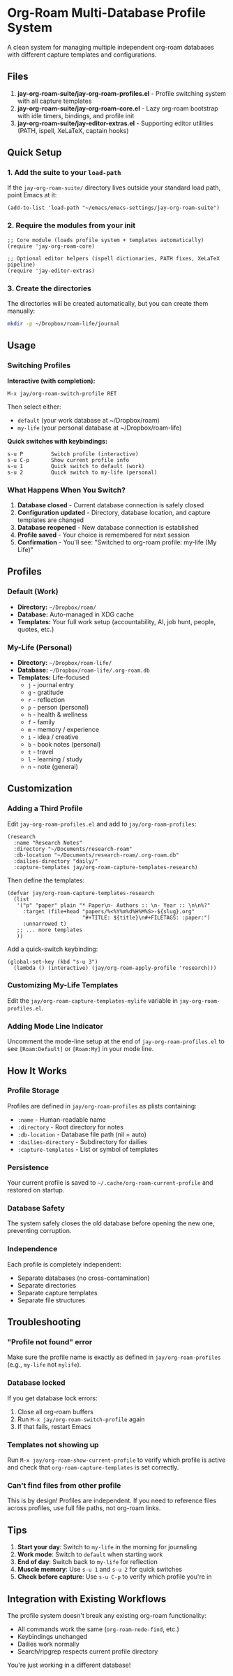 # Org-Roam Multi-Database Profile System

A clean system for managing multiple independent org-roam databases with different capture templates and configurations.

## Files

1. **jay-org-roam-suite/jay-org-roam-profiles.el** - Profile switching system with all capture templates
2. **jay-org-roam-suite/jay-org-roam-core.el** - Lazy org-roam bootstrap with idle timers, bindings, and profile init
3. **jay-org-roam-suite/jay-editor-extras.el** - Supporting editor utilities (PATH, ispell, XeLaTeX, captain hooks)

## Quick Setup

### 1. Add the suite to your `load-path`

If the `jay-org-roam-suite/` directory lives outside your standard load path, point Emacs at it:

```elisp
(add-to-list 'load-path "~/emacs/emacs-settings/jay-org-roam-suite")
```

### 2. Require the modules from your init

```elisp
;; Core module (loads profile system + templates automatically)
(require 'jay-org-roam-core)

;; Optional editor helpers (ispell dictionaries, PATH fixes, XeLaTeX pipeline)
(require 'jay-editor-extras)
```

### 3. Create the directories

The directories will be created automatically, but you can create them manually:

```bash
mkdir -p ~/Dropbox/roam-life/journal
```

## Usage

### Switching Profiles

**Interactive (with completion):**
```
M-x jay/org-roam-switch-profile RET
```
Then select either:
- `default` (your work database at ~/Dropbox/roam)
- `my-life` (your personal database at ~/Dropbox/roam-life)

**Quick switches with keybindings:**
```
s-u P         Switch profile (interactive)
s-u C-p       Show current profile info
s-u 1         Quick switch to default (work)
s-u 2         Quick switch to my-life (personal)
```

### What Happens When You Switch?

1. **Database closed** - Current database connection is safely closed
2. **Configuration updated** - Directory, database location, and capture templates are changed
3. **Database reopened** - New database connection is established
4. **Profile saved** - Your choice is remembered for next session
5. **Confirmation** - You'll see: "Switched to org-roam profile: my-life (My Life)"

## Profiles

### Default (Work)
- **Directory:** `~/Dropbox/roam/`
- **Database:** Auto-managed in XDG cache
- **Templates:** Your full work setup (accountability, AI, job hunt, people, quotes, etc.)

### My-Life (Personal)
- **Directory:** `~/Dropbox/roam-life/`
- **Database:** `~/Dropbox/roam-life/.org-roam.db`
- **Templates:** Life-focused
  - `j` - journal entry
  - `g` - gratitude
  - `r` - reflection
  - `p` - person (personal)
  - `h` - health & wellness
  - `f` - family
  - `m` - memory / experience
  - `i` - idea / creative
  - `b` - book notes (personal)
  - `t` - travel
  - `l` - learning / study
  - `n` - note (general)

## Customization

### Adding a Third Profile

Edit `jay-org-roam-profiles.el` and add to `jay/org-roam-profiles`:

```elisp
(research
  :name "Research Notes"
  :directory "~/Documents/research-roam"
  :db-location "~/Documents/research-roam/.org-roam.db"
  :dailies-directory "daily/"
  :capture-templates jay/org-roam-capture-templates-research)
```

Then define the templates:

```elisp
(defvar jay/org-roam-capture-templates-research
  (list
   '("p" "paper" plain "* Paper\n- Authors :: \n- Year :: \n\n%?"
     :target (file+head "papers/%<%Y%m%d%H%M%S>-${slug}.org"
                        "#+TITLE: ${title}\n#+FILETAGS: :paper:")
     :unnarrowed t)
   ;; ... more templates
   ))
```

Add a quick-switch keybinding:

```elisp
(global-set-key (kbd "s-u 3") 
  (lambda () (interactive) (jay/org-roam-apply-profile 'research)))
```

### Customizing My-Life Templates

Edit the `jay/org-roam-capture-templates-mylife` variable in `jay-org-roam-profiles.el`.

### Adding Mode Line Indicator

Uncomment the mode-line setup at the end of `jay-org-roam-profiles.el` to see `[Roam:Default]` or `[Roam:My]` in your mode line.

## How It Works

### Profile Storage
Profiles are defined in `jay/org-roam-profiles` as plists containing:
- `:name` - Human-readable name
- `:directory` - Root directory for notes
- `:db-location` - Database file path (nil = auto)
- `:dailies-directory` - Subdirectory for dailies
- `:capture-templates` - List or symbol of templates

### Persistence
Your current profile is saved to `~/.cache/org-roam-current-profile` and restored on startup.

### Database Safety
The system safely closes the old database before opening the new one, preventing corruption.

### Independence
Each profile is completely independent:
- Separate databases (no cross-contamination)
- Separate directories
- Separate capture templates
- Separate file structures

## Troubleshooting

### "Profile not found" error
Make sure the profile name is exactly as defined in `jay/org-roam-profiles` (e.g., `my-life` not `mylife`).

### Database locked
If you get database lock errors:
1. Close all org-roam buffers
2. Run `M-x jay/org-roam-switch-profile` again
3. If that fails, restart Emacs

### Templates not showing up
Run `M-x jay/org-roam-show-current-profile` to verify which profile is active and check that `org-roam-capture-templates` is set correctly.

### Can't find files from other profile
This is by design! Profiles are independent. If you need to reference files across profiles, use full file paths, not org-roam links.

## Tips

1. **Start your day**: Switch to `my-life` in the morning for journaling
2. **Work mode**: Switch to `default` when starting work
3. **End of day**: Switch back to `my-life` for reflection
4. **Muscle memory**: Use `s-u 1` and `s-u 2` for quick switches
5. **Check before capture**: Use `s-u C-p` to verify which profile you're in

## Integration with Existing Workflows

The profile system doesn't break any existing org-roam functionality:
- All commands work the same (`org-roam-node-find`, etc.)
- Keybindings unchanged
- Dailies work normally
- Search/ripgrep respects current profile directory

You're just working in a different database!
